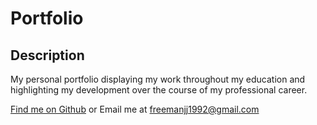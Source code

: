# Portfolio


  ## Description
  
  My personal portfolio displaying my work throughout my education and highlighting my development over the course of my professional career.

  
  [Find me on Github](https://github.com/Gitoffmyfarm)
  or Email me at freemanjj1992@gmail.com
 

